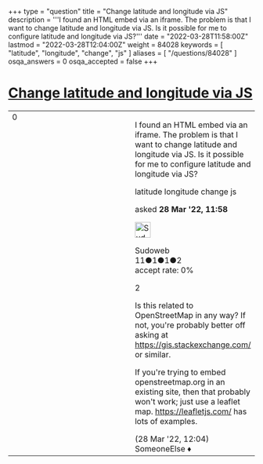 +++
type = "question"
title = "Change latitude and longitude via JS"
description = '''I found an HTML embed via an iframe. The problem is that I want to change latitude and longitude via JS. Is it possible for me to configure latitude and longitude via JS?'''
date = "2022-03-28T11:58:00Z"
lastmod = "2022-03-28T12:04:00Z"
weight = 84028
keywords = [ "latitude", "longitude", "change", "js" ]
aliases = [ "/questions/84028" ]
osqa_answers = 0
osqa_accepted = false
+++

<div class="headNormal">

# [Change latitude and longitude via JS](/questions/84028/change-latitude-and-longitude-via-js)

</div>

<div id="main-body">

<div id="askform">

<table id="question-table" style="width:100%;">
<colgroup>
<col style="width: 50%" />
<col style="width: 50%" />
</colgroup>
<tbody>
<tr>
<td style="width: 30px; vertical-align: top"><div class="vote-buttons">
<span id="post-84028-upvote" class="ajax-command post-vote up" rel="nofollow" title="I like this post (click again to cancel)"> </span>
<div id="post-84028-score" class="post-score" title="current number of votes">
0
</div>
<span id="post-84028-downvote" class="ajax-command post-vote down" rel="nofollow" title="I dont like this post (click again to cancel)"> </span> <span id="favorite-mark" class="ajax-command favorite-mark" rel="nofollow" title="mark/unmark this question as favorite (click again to cancel)"> </span>
<div id="favorite-count" class="favorite-count">
&#10;</div>
</div></td>
<td><div id="item-right">
<div class="question-body">
<p>I found an HTML embed via an iframe. The problem is that I want to change latitude and longitude via JS. Is it possible for me to configure latitude and longitude via JS?</p>
</div>
<div id="question-tags" class="tags-container tags">
<span class="post-tag tag-link-latitude" rel="tag" title="see questions tagged &#39;latitude&#39;">latitude</span> <span class="post-tag tag-link-longitude" rel="tag" title="see questions tagged &#39;longitude&#39;">longitude</span> <span class="post-tag tag-link-change" rel="tag" title="see questions tagged &#39;change&#39;">change</span> <span class="post-tag tag-link-js" rel="tag" title="see questions tagged &#39;js&#39;">js</span>
</div>
<div id="question-controls" class="post-controls">
&#10;</div>
<div class="post-update-info-container">
<div class="post-update-info post-update-info-user">
<p>asked <strong>28 Mar '22, 11:58</strong></p>
<img src="https://secure.gravatar.com/avatar/3adbf39a15a1a56af9dceaa1e28eb2cf?s=32&amp;d=identicon&amp;r=g" class="gravatar" width="32" height="32" alt="Sudoweb&#39;s gravatar image" />
<p><span>Sudoweb</span><br />
<span class="score" title="11 reputation points">11</span><span title="1 badges"><span class="badge1">●</span><span class="badgecount">1</span></span><span title="1 badges"><span class="silver">●</span><span class="badgecount">1</span></span><span title="2 badges"><span class="bronze">●</span><span class="badgecount">2</span></span><br />
<span class="accept_rate" title="Rate of the user&#39;s accepted answers">accept rate:</span> <span title="Sudoweb has no accepted answers">0%</span></p>
</div>
</div>
<div id="comments-container-84028" class="comments-container">
<span id="84030"></span>
<div id="comment-84030" class="comment">
<div id="post-84030-score" class="comment-score">
2
</div>
<div class="comment-text">
<p>Is this related to OpenStreetMap in any way? If not, you're probably better off asking at <a href="https://gis.stackexchange.com/">https://gis.stackexchange.com/</a> or similar.</p>
<p>If you're trying to embed openstreetmap.org in an existing site, then that probably won't work; just use a leaflet map. <a href="https://leafletjs.com/">https://leafletjs.com/</a> has lots of examples.</p>
</div>
<div id="comment-84030-info" class="comment-info">
<span class="comment-age">(28 Mar '22, 12:04)</span> <span class="comment-user userinfo">SomeoneElse ♦</span>
</div>
</div>
</div>
<div id="comment-tools-84028" class="comment-tools">
&#10;</div>
<div class="clear">
&#10;</div>
<div id="comment-84028-form-container" class="comment-form-container">
&#10;</div>
<div class="clear">
&#10;</div>
</div></td>
</tr>
</tbody>
</table>

</div>

</div>

